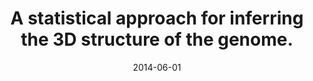 ---
title: "A statistical approach for inferring the 3D structure of the genome."
collection: publications
permalink: /publications/2014-06-01-A-statistical-approach-for-inferring-the-3D-structure-of-the-genome
date: 2014-06-01
paperurl: 'https://doi.org/10.1093/bioinformatics/btu268'
code: 'https://members.cbio.mines-paristech.fr/~nvaroquaux/pastis'
citation: 'N.&nbsp;Varoquaux, F.&nbsp;Ay, W.&nbsp;S. Noble, &amp; J.-P. Vert.
A statistical approach for inferring the <span class="bibtex-protected">3D</span> structure of the genome.
<em>Bioinformatics</em>, 30(12):i26–i33, 2014.'
---